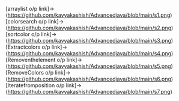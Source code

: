 [arraylist o/p link]->(https://github.com/kavyakashish/Advancedjava/blob/main/s1.png)
[colorsearch o/p link]->(https://github.com/kavyakashish/Advancedjava/blob/main/s2.png)
[sortcolor o/p link]->(https://github.com/kavyakashish/Advancedjava/blob/main/s3.png)
[Extractcolors o/p link]->(https://github.com/kavyakashish/Advancedjava/blob/main/s4.png)
[Removenthelement o/p link]->(https://github.com/kavyakashish/Advancedjava/blob/main/s5.png)
[RemoveColors o/p link]->(https://github.com/kavyakashish/Advancedjava/blob/main/s6.png)
[Iteratefromposition o/p link]->(https://github.com/kavyakashish/Advancedjava/blob/main/s7.png)
